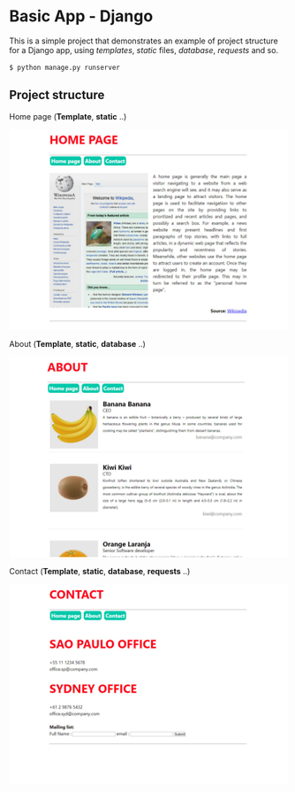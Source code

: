 # Basic App - Django

This is a simple project that demonstrates an example of project structure for a Django app, using *templates*, *static* files, *database*, *requests* and so.

```bash
$ python manage.py runserver
```

## Project structure
Home page (**Template**, **static** ..)

![home page](_sourceimages/home.jpg)

About (**Template**, **static**, **database** ..)

![home page](_sourceimages/about.jpg)

Contact (**Template**, **static**, **database**, **requests** ..)

![home page](_sourceimages/contact.jpg)